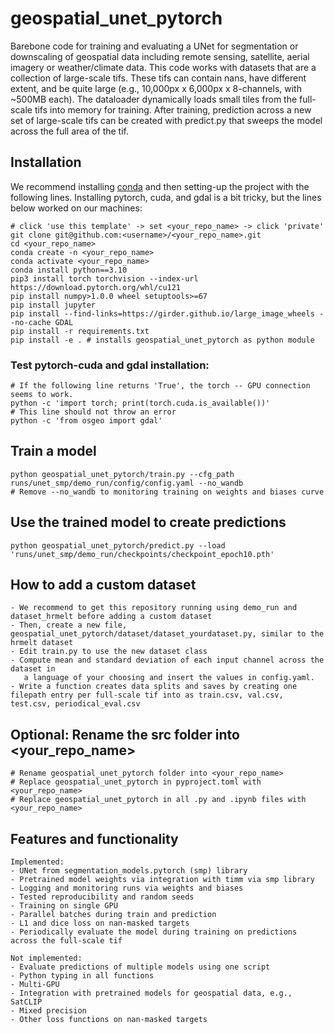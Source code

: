# geospatial_unet_pytorch
Barebone code for training and evaluating a UNet for segmentation or downscaling of geospatial data including remote sensing, satellite, aerial imagery or weather/climate data. This code works with datasets that are a collection of large-scale tifs. These tifs can contain nans, have different extent, and be quite large (e.g., 10,000px x 6,000px x 8-channels, with ~500MB each). The dataloader dynamically loads small tiles from the full-scale tifs into memory for training. After training, prediction across a new set of large-scale tifs can be created with predict.py that sweeps the model across the full area of the tif.

## Installation
We recommend installing [conda](https://docs.conda.io/en/latest/) and then setting-up the project with the following lines. Installing pytorch, cuda, and gdal is a bit tricky, but the lines below worked on our machines:
```
# click 'use this template' -> set <your_repo_name> -> click 'private'
git clone git@github.com:<username>/<your_repo_name>.git
cd <your_repo_name>
conda create -n <your_repo_name>
conda activate <your_repo_name>
conda install python==3.10
pip3 install torch torchvision --index-url https://download.pytorch.org/whl/cu121
pip install numpy>1.0.0 wheel setuptools>=67
pip install jupyter
pip install --find-links=https://girder.github.io/large_image_wheels --no-cache GDAL
pip install -r requirements.txt
pip install -e . # installs geospatial_unet_pytorch as python module
```

### Test pytorch-cuda and gdal installation:
```
# If the following line returns 'True', the torch -- GPU connection seems to work.
python -c 'import torch; print(torch.cuda.is_available())'
# This line should not throw an error
python -c 'from osgeo import gdal'
```

## Train a model
```
python geospatial_unet_pytorch/train.py --cfg_path runs/unet_smp/demo_run/config/config.yaml --no_wandb
# Remove --no_wandb to monitoring training on weights and biases curve
```

## Use the trained model to create predictions 
```
python geospatial_unet_pytorch/predict.py --load 'runs/unet_smp/demo_run/checkpoints/checkpoint_epoch10.pth'
```

## How to add a custom dataset
```
- We recommend to get this repository running using demo_run and dataset_hrmelt before adding a custom dataset
- Then, create a new file, geospatial_unet_pytorch/dataset/dataset_yourdataset.py, similar to the hrmelt dataset
- Edit train.py to use the new dataset class
- Compute mean and standard deviation of each input channel across the dataset in 
   a language of your choosing and insert the values in config.yaml.
- Write a function creates data splits and saves by creating one filepath entry per full-scale tif into as train.csv, val.csv, test.csv, periodical_eval.csv
```

## Optional: Rename the src folder into <your_repo_name>
```
# Rename geospatial_unet_pytorch folder into <your_repo_name>
# Replace geospatial_unet_pytorch in pyproject.toml with <your_repo_name>
# Replace geospatial_unet_pytorch in all .py and .ipynb files with <your_repo_name>
```

## Features and functionality
```
Implemented:
- UNet from segmentation_models.pytorch (smp) library
- Pretrained model weights via integration with timm via smp library
- Logging and monitoring runs via weights and biases
- Tested reproducibility and random seeds
- Training on single GPU
- Parallel batches during train and prediction
- L1 and dice loss on nan-masked targets
- Periodically evaluate the model during training on predictions across the full-scale tif

Not implemented:
- Evaluate predictions of multiple models using one script
- Python typing in all functions
- Multi-GPU
- Integration with pretrained models for geospatial data, e.g., SatCLIP
- Mixed precision
- Other loss functions on nan-masked targets
```